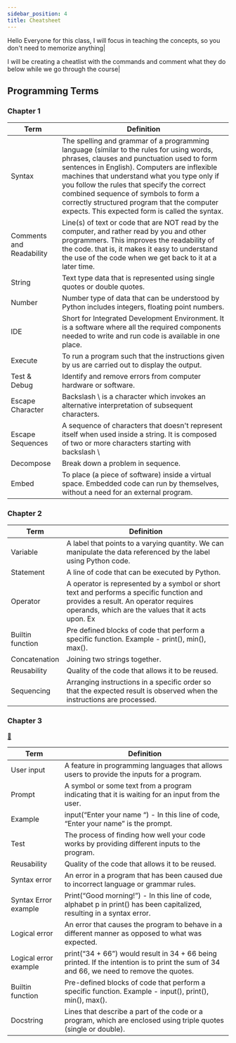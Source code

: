 ```yaml
---
sidebar_position: 4
title: Cheatsheet
---
```


Hello Everyone for this class, I will focus in teaching the concepts, so you don't need to memorize anything| 

I will be creating a cheatlist with the commands and comment what they do below while we go through the course|

## Programming Terms

### Chapter 1

| Term                     | Definition                                                                                                                                                                                                                                                                                                                                                                                                                   |
| ------------------------ | ---------------------------------------------------------------------------------------------------------------------------------------------------------------------------------------------------------------------------------------------------------------------------------------------------------------------------------------------------------------------------------------------------------------------------- |
| Syntax                   | The spelling and grammar of a programming language (similar to the rules for using words, phrases, clauses and punctuation used to form sentences in English). Computers are inflexible machines that understand what you type only if you follow the rules that specify the correct combined sequence of symbols to form a correctly structured program that the computer expects. This expected form is called the syntax. |
| Comments and Readability | Line(s) of text or code that are NOT read by the computer, and rather read by you and other programmers. This improves the readability of the code. that is, it makes it easy to understand the use of the code when we get back to it at a later time.                                                                                                                                                                      |
| String                   | Text type data that is represented using single quotes or double quotes.                                                                                                                                                                                                                                                                                                                                                     |
| Number                   | Number type of data that can be understood by Python includes integers, floating point numbers.                                                                                                                                                                                                                                                                                                                              |
| IDE                      | Short for Integrated Development Environment. It is a software where all the required components needed to write and run code is available in one place.                                                                                                                                                                                                                                                                     |
| Execute                  | To run a program such that the instructions given by us are carried out to display the output.                                                                                                                                                                                                                                                                                                                               |
| Test & Debug             | Identify and remove errors from computer hardware or software.                                                                                                                                                                                                                                                                                                                                                               |
| Escape Character         | Backslash \ is a character which invokes an alternative interpretation of subsequent characters.                                                                                                                                                                                                                                                                                                                             |
| Escape Sequences         | A sequence of characters that doesn't represent itself when used inside a string. It is composed of two or more characters starting with backslash \                                                                                                                                                                                                                                                                         |
| Decompose                | Break down a problem in sequence.                                                                                                                                                                                                                                                                                                                                                                                            |
| Embed                    | To place (a piece of software) inside a virtual space. Embedded code can run by themselves, without a need for an external program.                                                                                                                                                                                                                                                                                          |

### Chapter 2

| Term             | Definition                                                                                                                                                                            |
| ---------------- | ------------------------------------------------------------------------------------------------------------------------------------------------------------------------------------- |
| Variable         | A label that points to a varying quantity. We can manipulate the data referenced by the label using Python code.                                                                      |
| Statement        | A line of code that can be executed by Python.                                                                                                                                        |
| Operator         | A operator is represented by a symbol or short text and performs a specific function and provides a result. An operator requires operands, which are the values that it acts upon. Ex | In the expression 5 + 4, 5 and 4 are the operands and + is the operator. |
| Builtin function | Pre defined blocks of code that perform a specific function. Example - print(), min(), max().                                                                                         |
| Concatenation    | Joining two strings together.                                                                                                                                                         |
| Reusability      | Quality of the code that allows it to be reused.                                                                                                                                      |
| Sequencing       | Arranging instructions in a specific order so that the expected result is observed when the instructions are processed.                                                               |


### Chapter 3

[👀](https://learn2codelive.com/courses/4/pages/lesson-3-essential-vocabulary?module_item_id=690)

| Term                  | Definition                                                                                                                               |
| --------------------- | ---------------------------------------------------------------------------------------------------------------------------------------- |
| User input            | A feature in programming languages that allows users to provide the inputs for a program.                                                |
| Prompt                | A symbol or some text from a program indicating that it is waiting for an input from the user.                                           |
| Example               | input(“Enter your name “) - In this line of code, “Enter your name” is the prompt.                                                       |
| Test                  | The process of finding how well your code works by providing different inputs to the program.                                            |
| Reusability           | Quality of the code that allows it to be reused.                                                                                         |
| Syntax error          | An error in a program that has been caused due to incorrect language or grammar rules.                                                   |
| Syntax Error example  | Print(“Good morning!”) - In this line of code, alphabet p in print() has been capitalized, resulting in a syntax error.                  |
| Logical error         | An error that causes the program to behave in a different manner as opposed to what was expected.                                        |
| Logical error example | print(“34 + 66”) would result in 34 + 66 being printed. If the intention is to print the sum of 34 and 66, we need to remove the quotes. |
| Builtin function      | Pre-defined blocks of code that perform a specific function. Example - input(), print(), min(), max().                                   |
| Docstring             | Lines that describe a part of the code or a program, which are enclosed using triple quotes (single or double).                          |